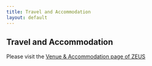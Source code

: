 ```yaml
---
title: Travel and Accommodation
layout: default
---
```


## Travel and Accommodation

Please visit the [Venue & Accommodation page of ZEUS](http://www.infosys.tuwien.ac.at/zeus2016/venue.html)
